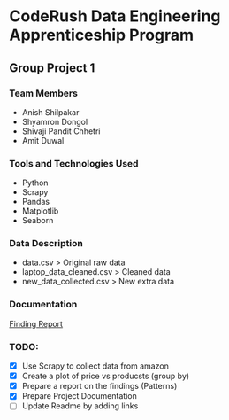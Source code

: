 # CodeRush Data Engineering Apprenticeship Program
## Group Project 1

### Team Members
- Anish Shilpakar
- Shyamron Dongol
- Shivaji Pandit Chhetri
- Amit Duwal

### Tools and Technologies Used
- Python
- Scrapy
- Pandas
- Matplotlib
- Seaborn

### Data Description
- data.csv > Original raw data
- laptop_data_cleaned.csv > Cleaned data
- new_data_collected.csv > New extra data

### Documentation
[Finding Report](https://docs.google.com/document/d/141idz7-FPSGZIrd_Q2HySUHfPfu_kJKFA_oeyQLM-sA/edit?usp=sharing)
### TODO:
- [X] Use Scrapy to collect data from amazon
- [X] Create a plot of price vs producsts (group by)
- [X] Prepare a report on the findings (Patterns) 
- [X] Prepare Project Documentation
- [ ] Update Readme by adding links
